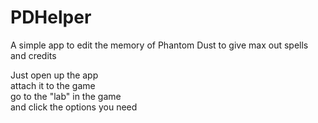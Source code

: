 # PDHelper
A simple app to edit the memory of Phantom Dust to give max out spells and credits

Just open up the app  
attach it to the game  
go to the "lab" in the game  
and click the options you need  
